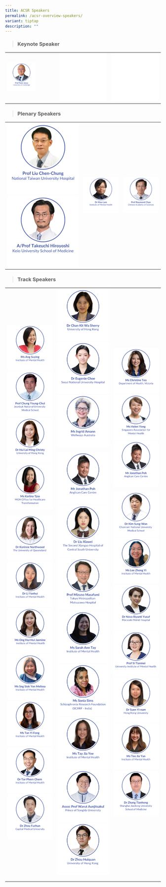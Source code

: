 ```yaml
---
title: ACSR Speakers
permalink: /acsr-overview-speakers/
variant: tiptap
description: ""
---
```

<blockquote>
<h3>Keynote Speaker</h3>
</blockquote>
<table style="minWidth: 75px">
<colgroup>
<col>
<col>
<col>
</colgroup>
<tbody>
<tr>
<td rowspan="1" colspan="1"><a class="isomer-image-wrapper" href="/peter-jones/"><img style="width: 60%;" height="auto" width="100%" alt="" src="/images/ACSR Speakers/Keynote__Peter_Jones_v5.png"></a>
</td>
<th rowspan="1" colspan="1">
<div class="isomer-image-wrapper">
<img style="width: 100%" height="auto" width="100%" alt="" src="/images/emptyblock1.png">
</div>
</th>
<th rowspan="1" colspan="1">
<div class="isomer-image-wrapper">
<img style="width: 100%" height="auto" width="100%" alt="" src="/images/emptyblock1.png">
</div>
</th>
</tr>
</tbody>
</table>
<blockquote>
<h3>Plenary Speakers</h3>
</blockquote>
<table style="minWidth: 75px">
<colgroup>
<col>
<col>
<col>
</colgroup>
<tbody>
<tr>
<td rowspan="1" colspan="1"><a class="isomer-image-wrapper" href="/liu-chen-chung/"><img style="width: 100%" height="auto" width="100%" alt="" src="/images/ACSR Speakers/Liu_Chen_Chung_v4.png"></a>
<a class="isomer-image-wrapper" href="/takeuchi-hiroyoshi/">
<img style="width: 100%" height="auto" width="100%" alt="" src="/images/ACSR Speakers/Plenary_Hiroyoshi_Takeuchi_v4.png">
</a>
</td>
<td rowspan="1" colspan="1"><a class="isomer-image-wrapper" href="/max-lam/"><img style="width: 100%" height="auto" width="100%" alt="" src="/images/ACSR Speakers/Max_Lam_v1.png"></a>
</td>
<td rowspan="1" colspan="1"><a class="isomer-image-wrapper" href="/raymond-chan/"><img style="width: 100%" height="auto" width="100%" alt="" src="/images/ACSR Speakers/Plenary__Raymond_Chan_v5.png"></a>
</td>
</tr>
</tbody>
</table>
<blockquote>
<h3>Track Speakers</h3>
</blockquote>
<table style="minWidth: 75px">
<colgroup>
<col>
<col>
<col>
</colgroup>
<tbody>
<tr>
<th rowspan="1" colspan="1"><a class="isomer-image-wrapper" href="/ang-suying/"><img style="width: 100%" height="auto" width="100%" alt="" src="/images/ACSR Speakers/Ms_Ang_Suying.png"></a>
<a class="isomer-image-wrapper" href="/chung-young-chul/">
<img style="width: 100%" height="auto" width="100%" alt="" src="/images/ACSR Speakers/Chung_Young_Chul.png">
</a><a class="isomer-image-wrapper" href="/christy-hui-lai-ming/"><img style="width: 100%" height="auto" width="100%" alt="" src="/images/ACSR Speakers/Christy_Hui_v2.png"></a>
<a class="isomer-image-wrapper" href="/karlina-tjoa/">
<img style="width: 100%" height="auto" width="100%" alt="" src="/images/ACSR Speakers/Karlina_Tjoa.png">
</a>
<p></p>
<p></p><a class="isomer-image-wrapper" href="/korinne-northwood/"><img style="width: 100%" height="auto" width="100%" alt="" src="/images/ACSR Speakers/Korinne_Northwood.png"></a>
<a class="isomer-image-wrapper" href="/li-yanhui/">
<img style="width: 100%" height="auto" width="100%" alt="" src="/images/ACSR Speakers/Track_Li_Yanhui.png">
</a><a class="isomer-image-wrapper" href="/ong-hui-hui-jasmine/"><img style="width: 100%" height="auto" width="100%" alt="" src="/images/ACSR Speakers/Track_Ong_Hui_Hui_Jasmine.png"></a>
<a class="isomer-image-wrapper" href="/sng-siok-yen-melissa/">
<img style="width: 100%" height="auto" width="100%" alt="" src="/images/ACSR Speakers/Track_Sng_Siok_Yen_Melissa.png">
</a><a class="isomer-image-wrapper" href="/tan-yi-fong/"><img style="width: 100%" height="auto" width="100%" alt="" src="/images/ACSR Speakers/Ms_Tan_Yi_Fong.png"></a>
<a class="isomer-image-wrapper" href="/tor-phern-chern/">
<img style="width: 100%" height="auto" width="100%" alt="" src="/images/ACSR Speakers/Tor_Phern_Chern.png">
</a><a class="isomer-image-wrapper" href="/zhou-fuchun/"><img style="width: 100%" height="auto" width="100%" alt="" src="/images/ACSR Speakers/Track_Zhou_Fuchun.png"></a>
<p></p>
</th>
<th rowspan="1" colspan="1"><a class="isomer-image-wrapper" href="/sherry-chan/"><img style="width: 100%" height="auto" width="100%" alt="" src="/images/ACSR Speakers/Track_Sherry_Chan.png"></a>
<a class="isomer-image-wrapper" href="/eugenie-choe/">
<img style="width: 100%" height="auto" width="100%" alt="" src="/images/ACSR Speakers/Eugenie_Choe.png">
</a><a class="isomer-image-wrapper" href="/ingrid-amann/"><img style="width: 100%" height="auto" width="100%" alt="" src="/images/ACSR Speakers/Ms_Ingrid_Amann.png"></a>
<p></p>
<p></p>
<p></p><a class="isomer-image-wrapper" href="/jonathan-poh/"><img style="width: 100%" height="auto" width="100%" alt="" src="/images/ACSR Speakers/Jonathan_Poh.png"></a>
<a class="isomer-image-wrapper" href="/liu-xiawei/">
<img style="width: 100%" height="auto" width="100%" alt="" src="/images/ACSR Speakers/Liu_Xiawei.png">
</a><a class="isomer-image-wrapper" href="/mizuno-masafumi/"><img style="width: 100%" height="auto" width="100%" alt="" src="/images/ACSR Speakers/Mizuno_Masafumi.png"></a>
<a class="isomer-image-wrapper" href="/sarah-ann-tay/">
<img style="width: 100%" height="auto" width="100%" alt="" src="/images/ACSR Speakers/Ms_Sarah_Ann_Tay.png">
</a><a class="isomer-image-wrapper" href="/sonia-sims/"><img style="width: 100%" height="auto" width="100%" alt="" src="/images/ACSR Speakers/Ms_Sonia_Sims.png"></a>
<a class="isomer-image-wrapper" href="/tay-jia-yee/">
<img style="width: 100%" height="auto" width="100%" alt="" src="/images/ACSR Speakers/Ms_Tay_Jia_Yee.png">
</a><a class="isomer-image-wrapper" href="/warut-aunjitsakul/"><img style="width: 100%" height="auto" width="100%" alt="" src="/images/ACSR Speakers/Track_Warut_Aunjitsakul.png"></a>
<a class="isomer-image-wrapper" href="/zhou-huiquan/">
<img style="width: 100%" height="auto" width="100%" alt="" src="/images/ACSR Speakers/Track_Zhou_Huiquan.png">
</a>
<p></p>
<p></p>
</th>
<th rowspan="1" colspan="1"><a class="isomer-image-wrapper" href="/christine-teo/"><img style="width: 100%" height="auto" width="100%" alt="" src="/images/ACSR Speakers/Ms_Christine_Teo.png"></a>
<a class="isomer-image-wrapper" href="/helen-yong/">
<img style="width: 100%" height="auto" width="100%" alt="" src="/images/ACSR Speakers/Helen_Yong.png">
</a><a class="isomer-image-wrapper" href="/jonathan-poh/"><img style="width: 100%" height="auto" width="100%" alt="" src="/images/ACSR Speakers/Jonathan_Poh.png"></a>
<p></p>
<p></p>
<p></p><a class="isomer-image-wrapper" href="/kim-sung-wan/"><img style="width: 100%" height="auto" width="100%" alt="" src="/images/ACSR Speakers/Track_Kim_Sung_Wan.png"></a>
<a class="isomer-image-wrapper" href="/lee-zhong-yi/">
<img style="width: 100%" height="auto" width="100%" alt="" src="/images/ACSR Speakers/Track_Lee_Zhong_Yi.png">
</a><a class="isomer-image-wrapper" href="/nova-riyanti/"><img style="width: 100%" height="auto" width="100%" alt="" src="/images/ACSR Speakers/Nova_Riyanti.png"></a>
<a class="isomer-image-wrapper" href="/si-tianmei/">
<img style="width: 100%" height="auto" width="100%" alt="" src="/images/ACSR Speakers/Si_Tianmei.png">
</a><a class="isomer-image-wrapper" href="/yi-nam-suen/"><img style="width: 100%" height="auto" width="100%" alt="" src="/images/ACSR Speakers/Track_Yi_nam_Suen_V2.png"></a>
<a class="isomer-image-wrapper" href="/teo-jia-yan/">
<img style="width: 100%" height="auto" width="100%" alt="" src="/images/ACSR Speakers/Ms_Teo_Jia_Yan.png">
</a><a class="isomer-image-wrapper" href="/zhang-tianhong/"><img style="width: 100%" height="auto" width="100%" alt="" src="/images/ACSR Speakers/Track_Zhang_Tianhong_v4.png"></a>
<p></p>
<p></p>
<p></p>
<p></p>
</th>
</tr>
</tbody>
</table>
<p></p>